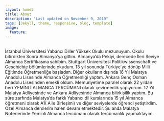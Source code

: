 ```yaml
---
layout: home2
title: About
description: "Last updated on November 9, 2019"
tags: [Jekyll, theme, responsive, blog, template]
image:
  feature: 
---
```


<br />
İstanbul Üniversitesi Yabancı Diller Yüksek Okulu mezunuyum. Okulu bitirdikten Sonra Almanya’ya gittim. Almanya’da Pekiyi, derecede İleri Seviye Almanca Sertifikasına sahibim. Stuttgart Üniversitesi Politikwissenschaft ve Geschichte bölümlerinde okudum. 13 yıl sonunda Türkiye'ye dönüp Milli Eğitimde Öğretmenliğe başladım. Diğer okulların dışında 16 Yıl Malatya Anadolu Lisesinde Almanca Öğretmenliği yaptım. Ankara Genç Osman Anadolu Lisesinden emekli oldum. Memuriyetime paralel olarak 22 yıldan beri YEMİNLİ ALMANCA TERCÜMANI olarak çevirmenlik yapıyorum. 12 Yıl Malatya Adliyesinde ve Ankara Adliyesinde Almanca bilirkişilik yaptım. Bu süre zarfında Malatya’da farklı Yabancı dil kurslarında 15 yıl Almanca öğretmeni olarak A1( Aile Birleşimi) ve diğer seviyelerde öğrenci yetiştirdim. Özel Almanca derslerim halen devam etmektedir. Şu anda Malatya Noterlerinde Yeminli Almanca tercümanı olarak tercümanlık yapmaktayim.

